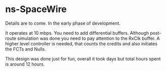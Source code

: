 # ns-SpaceWire

Details are to come. In the early phase of development.

It operates at 10 mbps.
You need to add differential buffers.
Although post-route simulation was done you need to pay attention to the RxClk buffer.
A higher level controller is needed, that counts the credits and also initiates the FCTs and Nulls.

This design was done just for fun, overall it took days but total hours spent is around 12 hours.

